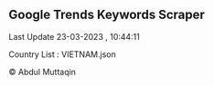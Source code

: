 

## Google Trends Keywords Scraper 
 
Last Update 23-03-2023 , 10:44:11

Country List :
VIETNAM.json



© Abdul Muttaqin 
